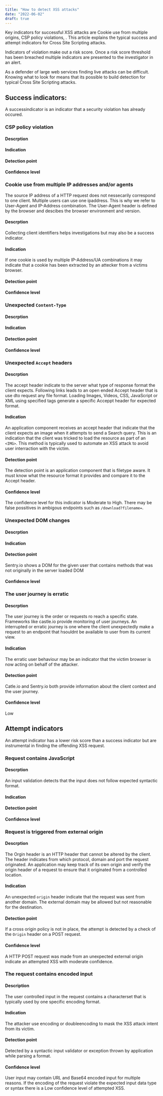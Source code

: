 ```yaml
---
title: "How to detect XSS attacks"
date: "2022-06-02"
draft: true
---
```

Key indicators for successful XSS attacks are Cookie use from multiple origins, CSP policy violations, .
This article explains the typical success and attempt indicators for Cross Site Scripting attacks.

Indicators of violation make out a risk score.
Once a risk score threshold has been breached multiple indicators are presented to the investigator in an alert.

As a defender of large web services finding live attacks can be difficult. Knowing what to look for means that its possible to build detection for typical Cross Site Scripting attacks.

## Success indicators:
A successindicator is an indicator that a security violation has already occured.

### CSP policy violation
#### Descrption
#### Indication
#### Detection point
#### Confidence level

### Cookie use from multiple IP addresses and/or agents
The source IP address of a HTTP request does not nessecarily correspond to one client. Multiple users can use one ipaddress. This is why we refer to User-Agent and IP-Address combination.
The User-Agent header is defined by the browser and descibes the browser environment and version.
#### Descrption
Collecting client identifiers helps investigations but may also be a success indicator.
#### Indication
If one cookie is used by multiple IP-Address/UA combinations it may indicate that a cookie has been extracted by an attecker from a victims browser.
#### Detection point

#### Confidence level

### Unexpected `Content-Type`
#### Descrption
#### Indication
#### Detection point
#### Confidence level

### Unexpected `Accept` headers
#### Descrption
The accept header indicate to the server what type of response format the client expects. Following links leads to an open ended Accept header that is use dto request any file format.
Loading Images, Videos, CSS, JavaScript or XML using specified tags generate a specific Acceppt header for expected format.
#### Indication
An application component receives an accept header that indicate that the client expects an image when it attempts to send a Search query.
This is an indication that the client was tricked to load the resource as part of an `<IMG>`.
This method is typically used to automate an XSS attack to avoid user interraction with the victim.
#### Detection point
The detection point is an application component that is filetype aware. It must know what the resource format it provides and compare it to the Accept header.
#### Confidence level
The confidence level for this indicator is Moderate to High.
There may be false possitives in ambigous endpoints such as `/download?filename=`.

### Unexpected DOM changes
#### Descrption
#### Indication
#### Detection point
Sentry.io shows a DOM for the given user that contains methods that was not originally in the server loaded DOM
#### Confidence level

### The user journey is erratic
#### Descrption
The user journey is the order or requests ro reach a specific state. Frameworks like castle.io provide monitoring of user journeys.
An interrupted or erratic journey is one where the client unexpectedly make a request to an endpoint that hsouldnt be available to user from its current view.
#### Indication
The erratic user behaviour may be an indicator that the victim browser is now acting on behalf of the attacker.
#### Detection point
Catle.io and Sentry.io both provide information about the client context and the user journey.
#### Confidence level
Low

## Attempt indicators
An attempt indicator has a lower risk score than a success indicator but are instrumental in finding the offending XSS request.

### Request contains JavaScript
#### Descrption
An input validation detects that the input does not follow expected syntactic format.
#### Indication
#### Detection point
#### Confidence level


### Request is triggered from external origin
#### Descrption
The Orgin header is an HTTP header that cannot be altered by the client. The header indicates from which protocol, domain and port the request originated.
An application may keep track of its own origin and verify the origin header of a request to ensure that it originated from a controlled location.
#### Indication
An unexpected `origin` header indicate that the request was sent from another domain. The external domain may be allowed but not reasonable for the destination.
#### Detection point
If a cross origin policy is not in place, the attempt is detected by a check of the `Origin` header on a POST request.
#### Confidence level
A HTTP POST request was made from an unexpected external origin indicate an attempted XSS with moderate confidence.

### The request contains encoded input
#### Description
The user controlled input in the request contains a characterset that is typically used by one specific encoding format.
#### Indication
The attacker use encoding or doubleencoding to mask the XSS attack intent from its victim.
#### Detection point
Detected by a syntactic input validator or exception thrown by application while parsing a format.
#### Confidence level
User input may contain URL and Base64 encoded input for multiple reasons.
If the encoding of the request violate the expected input data type or syntax there is a Low confidence level of attempted XSS.


